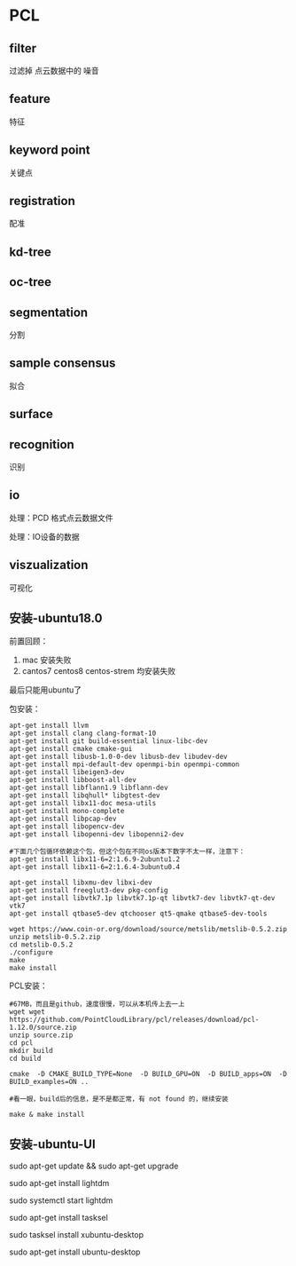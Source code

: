 # PCL

## filter

过滤掉 点云数据中的 噪音

## feature

特征

## keyword point

关键点

## registration

配准

## kd\-tree

## oc\-tree

## segmentation

分割

## sample consensus

拟合

## surface

## recognition

识别

## io

处理：PCD 格式点云数据文件

处理：IO设备的数据

## viszualization

可视化

## 安装\-ubuntu18.0

前置回顾：

1. mac 安装失败
2. cantos7 centos8 centos\-strem 均安装失败

最后只能用ubuntu了

包安装：

```
apt-get install llvm
apt-get install clang clang-format-10
apt-get install git build-essential linux-libc-dev
apt-get install cmake cmake-gui
apt-get install libusb-1.0-0-dev libusb-dev libudev-dev
apt-get install mpi-default-dev openmpi-bin openmpi-common 
apt-get install libeigen3-dev
apt-get install libboost-all-dev
apt-get install libflann1.9 libflann-dev
apt-get install libqhull* libgtest-dev 
apt-get install libx11-doc mesa-utils   
apt-get install mono-complete
apt-get install libpcap-dev
apt-get install libopencv-dev
apt-get install libopenni-dev libopenni2-dev 

#下面几个包循环依赖这个包，但这个包在不同os版本下数字不太一样，注意下：
apt-get install libx11-6=2:1.6.9-2ubuntu1.2
apt-get install libx11-6=2:1.6.4-3ubuntu0.4

apt-get install libxmu-dev libxi-dev
apt-get install freeglut3-dev pkg-config
apt-get install libvtk7.1p libvtk7.1p-qt libvtk7-dev libvtk7-qt-dev vtk7 
apt-get install qtbase5-dev qtchooser qt5-qmake qtbase5-dev-tools

```

```
wget https://www.coin-or.org/download/source/metslib/metslib-0.5.2.zip
unzip metslib-0.5.2.zip 
cd metslib-0.5.2
./configure
make
make install
```

PCL安装：

```
#67MB，而且是github，速度很慢，可以从本机传上去一上
wget wget https://github.com/PointCloudLibrary/pcl/releases/download/pcl-1.12.0/source.zip
unzip source.zip
cd pcl
mkdir build
cd build

cmake  -D CMAKE_BUILD_TYPE=None  -D BUILD_GPU=ON  -D BUILD_apps=ON  -D BUILD_examples=ON ..

#看一眼，build后的信息，是不是都正常，有 not found 的，继续安装

make & make install
```

## 安装\-ubuntu\-UI

sudo apt\-get update && sudo apt\-get upgrade

sudo apt\-get install lightdm

sudo systemctl start lightdm

sudo apt\-get install tasksel

sudo tasksel install xubuntu\-desktop

sudo apt\-get install ubuntu\-desktop
